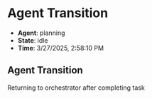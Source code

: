 # Agent Transition

- **Agent**: planning
- **State**: idle
- **Time**: 3/27/2025, 2:58:10 PM

## Agent Transition

Returning to orchestrator after completing task

